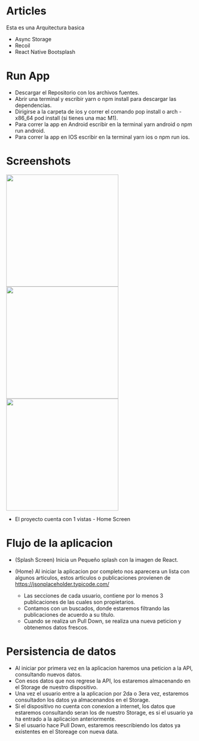 # Articles

Esta es una Arquitectura basica

- Async Storage
- Recoil
- React Native Bootsplash

# Run App

- Descargar el Repositorio con los archivos fuentes.
- Abrir una terminal y escribir yarn o npm install para descargar las dependencias.
- Dirigirse a la carpeta de ios y correr el comando pop install o arch -x86_64 pod install (si tienes una mac M1).
- Para correr la app en Android escribir en la terminal yarn android o npm run android.
- Para correr la app en IOS escribir en la terminal yarn ios o npm run ios.

# Screenshots

<img src='https://user-images.githubusercontent.com/45502428/151078596-33f0dadc-6a1b-49ba-b411-ac82638653e7.jpg' width="300px" />
<img src='https://user-images.githubusercontent.com/45502428/182452995-f38d736a-6a44-4278-9a00-fd80e91b9e47.jpg' width="300px" />
<img src='https://user-images.githubusercontent.com/45502428/182453010-0fab444b-2900-4f8d-942a-b574893aa46f.jpg' width="300px" />

- El proyecto cuenta con 1 vistas - Home Screen

# Flujo de la aplicacion

- (Splash Screen) Inicia un Pequeño splash con la imagen de React.

- (Home) Al iniciar la aplicacion por completo nos aparecera un lista con algunos articulos, estos articulos o
  publicaciones provienen
  de https://jsonplaceholder.typicode.com/

    - Las secciones de cada usuario, contiene por lo menos 3 publicaciones de las cuales son propietarios.
    - Contamos con un buscados, donde estaremos filtrando las publicaciones de acuerdo a su titulo.
    - Cuando se realiza un Pull Down, se realiza una nueva peticion y obtenemos datos frescos.

# Persistencia de datos

- Al iniciar por primera vez en la aplicacion haremos una peticion a la API, consultando nuevos datos.
- Con esos datos que nos regrese la API, los estaremos almacenando en el Storage de nuestro dispositivo.
- Una vez el usuario entre a la aplicacion por 2da o 3era vez, estaremos consultadon los datos ya almacenandos en el
  Storage.
- Si el dispositivo no cuenta con conexion a internet, los datos que estaremos consultando seran los de nuestro Storage,
  es si el usuario ya ha entrado a la aplicacion anteriormente.
- Si el usuario hace Pull Down, estaremos reescribiendo los datos ya existentes en el Storeage con nueva data.
